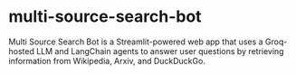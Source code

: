 # multi-source-search-bot
Multi Source Search Bot is a Streamlit-powered web app that uses a Groq-hosted LLM and LangChain agents to answer user questions by retrieving information from Wikipedia, Arxiv, and DuckDuckGo.
